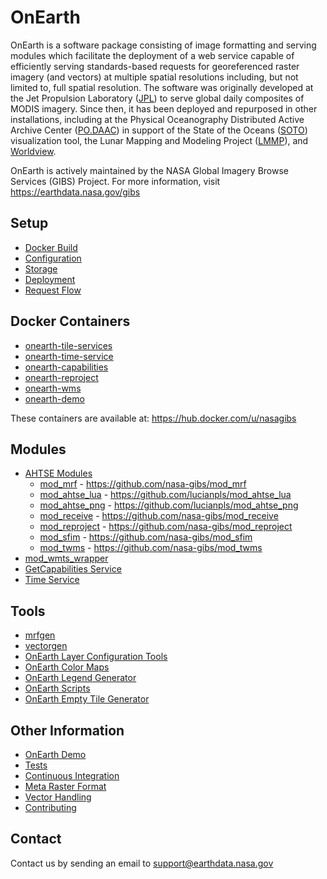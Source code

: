# OnEarth

OnEarth is a software package consisting of image formatting and serving modules which facilitate the deployment of a web service capable of efficiently serving standards-based requests for georeferenced raster imagery (and vectors) at multiple spatial resolutions including, but not limited to, full spatial resolution.  The software was originally developed at the Jet Propulsion Laboratory ([JPL](http://www.jpl.nasa.gov/)) to serve global daily composites of MODIS imagery.  Since then, it has been deployed and repurposed in other installations, including at the Physical Oceanography Distributed Active Archive Center ([PO.DAAC](http://podaac.jpl.nasa.gov/)) in support of the State of the Oceans ([SOTO](https://podaac-tools.jpl.nasa.gov/soto/)) visualization tool, the Lunar Mapping and Modeling Project ([LMMP](https://trek.nasa.gov/moon)), and [Worldview](https://worldview.earthdata.nasa.gov/).

OnEarth is actively maintained by the NASA Global Imagery Browse Services (GIBS) Project. For more information, visit https://earthdata.nasa.gov/gibs

## Setup

* [Docker Build](docker/README.md)
* [Configuration](doc/configuration.md)
* [Storage](doc/storage.md)
* [Deployment](doc/deployment.md)
* [Request Flow](doc/request_flow.md)

## Docker Containers

* [onearth-tile-services](docker/README.md)
* [onearth-time-service](docker/time_service/README.md)
* [onearth-capabilities](src/modules/gc_service/README.md)
* [onearth-reproject](src/modules/mod_wmts_wrapper/configure_tool/README.md)
* [onearth-wms](docker/wms_service/README.md)
* [onearth-demo](src/demo/README.md)

These containers are available at: https://hub.docker.com/u/nasagibs

## Modules

* [AHTSE Modules](https://github.com/lucianpls/AHTSE)
  * [mod_mrf](https://github.com/nasa-gibs/mod_mrf) - https://github.com/nasa-gibs/mod_mrf
  * [mod_ahtse_lua](https://github.com/lucianpls/mod_ahtse_lua) - https://github.com/lucianpls/mod_ahtse_lua
  * [mod_ahtse_png](https://github.com/lucianpls/mod_ahtse_png) - https://github.com/lucianpls/mod_ahtse_png
  * [mod_receive](https://github.com/nasa-gibs/mod_receive) - https://github.com/nasa-gibs/mod_receive
  * [mod_reproject](https://github.com/nasa-gibs/mod_reproject) - https://github.com/nasa-gibs/mod_reproject
  * [mod_sfim](https://github.com/nasa-gibs/mod_sfim) - https://github.com/nasa-gibs/mod_sfim
  * [mod_twms](https://github.com/nasa-gibs/mod_twms) - https://github.com/nasa-gibs/mod_twms
* [mod_wmts_wrapper](src/modules/mod_wmts_wrapper/README.md)
* [GetCapabilities Service](src/modules/gc_service/README.md)
* [Time Service](src/modules/time_service/README.md)

## Tools

* [mrfgen](src/mrfgen/README.md)
* [vectorgen](src/vectorgen/README.md)
* [OnEarth Layer Configuration Tools](src/modules/mod_wmts_wrapper/configure_tool/README.md)
* [OnEarth Color Maps](src/colormaps/README.md)
* [OnEarth Legend Generator](src/generate_legend/README.md)
* [OnEarth Scripts](src/scripts/README.md)
* [OnEarth Empty Tile Generator](src/empty_tile/README.md)

## Other Information

* [OnEarth Demo](src/demo/README.md)
* [Tests](src/test/README.md)
* [Continuous Integration](ci/README.md)
* [Meta Raster Format](https://github.com/nasa-gibs/mrf/blob/master/README.md)
* [Vector Handling](doc/vector_handling.md)
* [Contributing](CONTRIBUTING.md)

## Contact

Contact us by sending an email to
[support@earthdata.nasa.gov](mailto:support@earthdata.nasa.gov)
